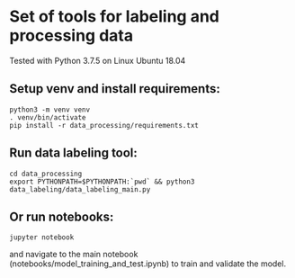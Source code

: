 # Set of tools for labeling and processing data

Tested with Python 3.7.5 on Linux Ubuntu 18.04

## Setup venv and install requirements:
```
python3 -m venv venv
. venv/bin/activate
pip install -r data_processing/requirements.txt
```

## Run data labeling tool:
```
cd data_processing
export PYTHONPATH=$PYTHONPATH:`pwd` && python3 data_labeling/data_labeling_main.py
```

## Or run notebooks:
``` 
jupyter notebook
```
and navigate to the main notebook (notebooks/model_training_and_test.ipynb) to train and validate the model.
